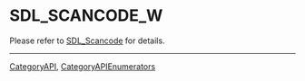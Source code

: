 # SDL_SCANCODE_W

Please refer to [SDL_Scancode](SDL_Scancode) for details.

----
[CategoryAPI](CategoryAPI), [CategoryAPIEnumerators](CategoryAPIEnumerators)

